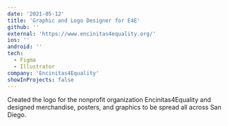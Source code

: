 ```yaml
---
date: '2021-05-12'
title: 'Graphic and Logo Designer for E4E'
github: ''
external: 'https://www.encinitas4equality.org/'
ios: ''
android: ''
tech:
  - Figma
  - Illustrator
company: 'Encinitas4Equality'
showInProjects: false
---
```


Created the logo for the nonprofit organization Encinitas4Equality and designed merchandise, posters, and graphics to be spread all across San Diego.